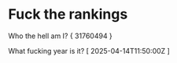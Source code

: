 # Fuck the rankings

Who the hell am I?
{ 31760494 }

What fucking year is it?
[ 2025-04-14T11:50:00Z ]
